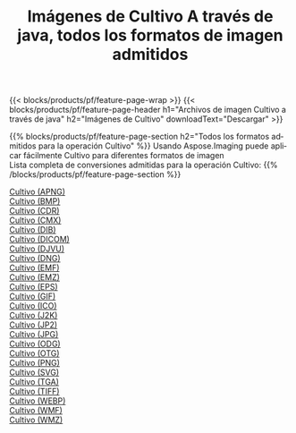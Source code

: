 ﻿---
title: Imágenes de Cultivo A través de java, todos los formatos de imagen admitidos 
weight: 3920
url: /es/java/crop 
lang: es
langdirlevel: 2
locales: zh-hans,ja,it,ru,de,es,fr,nl,id,lt,pl,pt,vi,tr,ko,zh-hant,ar,hi,th,sv,cs,uk,he
description: Usando Aspose.Imaging puede fácilmente Cultivo imágenes a través de java
---

{{< blocks/products/pf/feature-page-wrap >}}
{{< blocks/products/pf/feature-page-header h1="Archivos de imagen Cultivo a través de java" h2="Imágenes de Cultivo" downloadText="Descargar" >}}


{{% blocks/products/pf/feature-page-section  h2="Todos los formatos admitidos para la operación Cultivo" %}}
Usando Aspose.Imaging puede aplicar fácilmente Cultivo para diferentes formatos de imagen
<br/>
Lista completa de conversiones admitidas para la operación Cultivo:
{{% /blocks/products/pf/feature-page-section %}}
<div class="container-fluid productfamilypage bg-gray">
    <div class="convertypes bg-gray agp-content section">
        <div class="container">
		<div class="row other-converters">
		    <div class='col-md-2 other-converter remove-lp remove-rp'><a href="/imaging/es/java/crop/apng" >Cultivo (APNG)</a></div><div class='col-md-2 other-converter remove-lp remove-rp'><a href="/imaging/es/java/crop/bmp" >Cultivo (BMP)</a></div><div class='col-md-2 other-converter remove-lp remove-rp'><a href="/imaging/es/java/crop/cdr" >Cultivo (CDR)</a></div><div class='col-md-2 other-converter remove-lp remove-rp'><a href="/imaging/es/java/crop/cmx" >Cultivo (CMX)</a></div><div class='col-md-2 other-converter remove-lp remove-rp'><a href="/imaging/es/java/crop/dib" >Cultivo (DIB)</a></div><div class='col-md-2 other-converter remove-lp remove-rp'><a href="/imaging/es/java/crop/dicom" >Cultivo (DICOM)</a></div><div class='col-md-2 other-converter remove-lp remove-rp'><a href="/imaging/es/java/crop/djvu" >Cultivo (DJVU)</a></div><div class='col-md-2 other-converter remove-lp remove-rp'><a href="/imaging/es/java/crop/dng" >Cultivo (DNG)</a></div><div class='col-md-2 other-converter remove-lp remove-rp'><a href="/imaging/es/java/crop/emf" >Cultivo (EMF)</a></div><div class='col-md-2 other-converter remove-lp remove-rp'><a href="/imaging/es/java/crop/emz" >Cultivo (EMZ)</a></div><div class='col-md-2 other-converter remove-lp remove-rp'><a href="/imaging/es/java/crop/eps" >Cultivo (EPS)</a></div><div class='col-md-2 other-converter remove-lp remove-rp'><a href="/imaging/es/java/crop/gif" >Cultivo (GIF)</a></div><div class='col-md-2 other-converter remove-lp remove-rp'><a href="/imaging/es/java/crop/ico" >Cultivo (ICO)</a></div><div class='col-md-2 other-converter remove-lp remove-rp'><a href="/imaging/es/java/crop/j2k" >Cultivo (J2K)</a></div><div class='col-md-2 other-converter remove-lp remove-rp'><a href="/imaging/es/java/crop/jp2" >Cultivo (JP2)</a></div><div class='col-md-2 other-converter remove-lp remove-rp'><a href="/imaging/es/java/crop/jpg" >Cultivo (JPG)</a></div><div class='col-md-2 other-converter remove-lp remove-rp'><a href="/imaging/es/java/crop/odg" >Cultivo (ODG)</a></div><div class='col-md-2 other-converter remove-lp remove-rp'><a href="/imaging/es/java/crop/otg" >Cultivo (OTG)</a></div><div class='col-md-2 other-converter remove-lp remove-rp'><a href="/imaging/es/java/crop/png" >Cultivo (PNG)</a></div><div class='col-md-2 other-converter remove-lp remove-rp'><a href="/imaging/es/java/crop/svg" >Cultivo (SVG)</a></div><div class='col-md-2 other-converter remove-lp remove-rp'><a href="/imaging/es/java/crop/tga" >Cultivo (TGA)</a></div><div class='col-md-2 other-converter remove-lp remove-rp'><a href="/imaging/es/java/crop/tiff" >Cultivo (TIFF)</a></div><div class='col-md-2 other-converter remove-lp remove-rp'><a href="/imaging/es/java/crop/webp" >Cultivo (WEBP)</a></div><div class='col-md-2 other-converter remove-lp remove-rp'><a href="/imaging/es/java/crop/wmf" >Cultivo (WMF)</a></div><div class='col-md-2 other-converter remove-lp remove-rp'><a href="/imaging/es/java/crop/wmz" >Cultivo (WMZ)</a></div>
                </div>
        </div>
    </div>
</div>
<br/>
